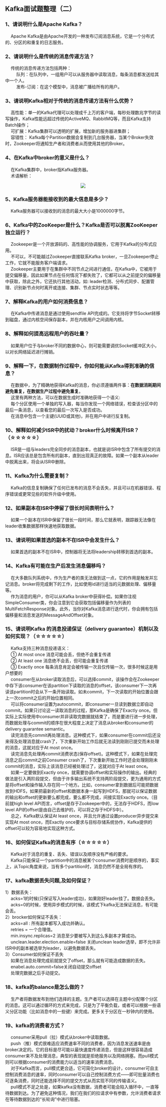 ## Kafka面试题整理（二）  

### 1、请说明什么是Apache Kafka？  
&emsp; Apache Kafka是由Apache开发的一种发布订阅消息系统，它是一个分布式的、分区的和重复的日志服务。  

### 2、请说明什么是传统的消息传递方法？  
&emsp; 传统的消息传递方法包括两种：  
&emsp; &emsp; 队列：在队列中，一组用户可以从服务器中读取消息，每条消息都发送给其中一个人。  
&emsp; &emsp; 发布-订阅：在这个模型中，消息被广播给所有的用户。  

### 3、请说明Kafka相对于传统的消息传递方法有什么优势？  
&emsp; 高性能：单一的Kafka代理可以处理成千上万的客户端，每秒处理数兆字节的读写操作，Kafka性能远超过传统的ActiveMQ、RabbitMQ等，而且Kafka支持Batch操作；   
&emsp; 可扩展：Kafka集群可以透明的扩展，增加新的服务器进集群；  
&emsp; 容错性： Kafka每个Partition数据会复制到几台服务器，当某个Broker失效时，Zookeeper将通知生产者和消费者从而使用其他的Broker。  

### 4、在Kafka中broker的意义是什么？  
&emsp; 在Kafka集群中，broker指Kafka服务器。  
&emsp; 术语解析：  
<p align="center">
<img src="https://github.com/wangzhiwubigdata/God-Of-BigData/blob/master/%E9%9D%A2%E8%AF%95%E7%B3%BB%E5%88%97/pics/Kafka%E9%9D%A2%E8%AF%95%E9%A2%98Pics/Kafka%E4%B8%ADbroker%E7%9A%84%E6%84%8F%E4%B9%89.png"/>  
<p align="center">
</p>
</p>  

### 5、Kafka服务器能接收到的最大信息是多少？  
&emsp; Kafka服务器可以接收到的消息的最大大小是1000000字节。  

### 6、Kafka中的ZooKeeper是什么？Kafka是否可以脱离ZooKeeper独立运行？  
&emsp; Zookeeper是一个开放源码的、高性能的协调服务，它用于Kafka的分布式应用。  
&emsp; 不可以，不可能越过Zookeeper直接联系Kafka broker，一旦Zookeeper停止工作，它就不能服务客户端请求。  
&emsp; Zookeeper主要用于在集群中不同节点之间进行通信，在Kafka中，它被用于提交偏移量，因此如果节点在任何情况下都失败了，它都可以从之前提交的偏移量中获取，除此之外，它还执行其他活动，如: leader检测、分布式同步、配置管理、识别新节点何时离开或连接、集群、节点实时状态等等。  

### 7、解释Kafka的用户如何消费信息？  
&emsp; 在Kafka中传递消息是通过使用sendfile API完成的。它支持将字节Socket转移到磁盘，通过内核空间保存副本，并在内核用户之间调用内核。  

### 8、解释如何提高远程用户的吞吐量？  
&emsp; 如果用户位于与broker不同的数据中心，则可能需要调优Socket缓冲区大小，以对长网络延迟进行摊销。  

### 9、解释一下，在数据制作过程中，你如何能从Kafka得到准确的信息？  
&emsp; 在数据中，为了精确地获得Kafka的消息，你必须遵循两件事：**在数据消耗期间避免重复，在数据生产过程中避免重复**。  
&emsp; 这里有两种方法，可以在数据生成时准确地获得一个语义:   
&emsp; 每个分区使用一个单独的写入器，每当你发现一个网络错误，检查该分区中的最后一条消息，以查看您的最后一次写入是否成功。  
&emsp; 在消息中包含一个主键(UUID或其他)，并在用户中进行反复制。  

### 10、解释如何减少ISR中的扰动？broker什么时候离开ISR？（☆☆☆☆☆）  
&emsp; ISR是一组与leaders完全同步的消息副本，也就是说ISR中包含了所有提交的消息。ISR应该总是包含所有的副本，直到出现真正的故障。如果一个副本从leader中脱离出来，将会从ISR中删除。  

### 11、Kafka为什么需要复制？  
&emsp; Kafka的信息复制确保了任何已发布的消息不会丢失，并且可以在机器错误、程序错误或更常见些的软件升级中使用。  

### 12、如果副本在ISR中停留了很长时间表明什么？  
&emsp; 如果一个副本在ISR中保留了很长一段时间，那么它就表明，跟踪器无法像在leader收集数据那样快速地获取数据。  

### 13、请说明如果首选的副本不在ISR中会发生什么？  
&emsp; 如果首选的副本不在ISR中，控制器将无法将leadership转移到首选的副本。  

### 14、Kafka有可能在生产后发生消息偏移吗？  
&emsp; 在大多数队列系统中，作为生产者的类无法做到这一点，它的作用是触发并忘记消息。broker将完成剩下的工作，比如使用id进行适当的元数据处理、偏移量等。  
&emsp; 作为消息的用户，你可以从Kafka broker中获得补偿。如果你注视SimpleConsumer类，你会注意到它会获取包括偏移量作为列表的MultiFetchResponse对象。此外，当你对Kafka消息进行迭代时，你会拥有包括偏移量和消息发送的MessageAndOffset对象。  

### 15、请说明Kafka 的消息投递保证（delivery guarantee）机制以及如何实现？（☆☆☆☆☆）  
&emsp; Kafka支持三种消息投递语义：  
&emsp; ① At most once 消息可能会丢，但绝不会重复传递  
&emsp; ② At least one 消息绝不会丢，但可能会重复传递  
&emsp; ③ Exactly once 每条消息肯定会被传输一次且仅传输一次，很多时候这是用户想要的  
&emsp; consumer在从broker读取消息后，可以选择commit，该操作会在Zookeeper中存下该consumer在该partition下读取的消息的offset，该consumer下一次再读该partition时会从下一条开始读取。如未commit，下一次读取的开始位置会跟上一次commit之后的开始位置相同。  
&emsp; 可以将consumer设置为autocommit，即consumer一旦读到数据立即自动commit。如果只讨论这一读取消息的过程，那Kafka是确保了Exactly once。但实际上实际使用中consumer并非读取完数据就结束了，而是要进行进一步处理，而数据处理与commit的顺序在很大程度上决定了消息从broker和consumer的delivery guarantee semantic。  
&emsp; 读完消息先commit再处理消息。这种模式下，如果consumer在commit后还没来得及处理消息就crash了，下次重新开始工作后就无法读到刚刚已提交而未处理的消息，这就对应于At most once。  
&emsp; 读完消息先处理再commit消费状态(保存offset)。这种模式下，如果在处理完消息之后commit之前Consumer crash了，下次重新开始工作时还会处理刚刚未commit的消息，实际上该消息已经被处理过了，这就对应于At least once。  
&emsp; 如果一定要做到Exactly once，就需要协调offset和实际操作的输出。经典的做法是引入两阶段提交，但由于许多输出系统不支持两阶段提交，更为通用的方式是将offset和操作输入存在同一个地方。比如，consumer拿到数据后可能把数据放到HDFS，如果把最新的offset和数据本身一起写到HDFS，那就可以保证数据的输出和offset的更新要么都完成，要么都不完成，间接实现Exactly once。（目前就high level API而言，offset是存于Zookeeper中的，无法存于HDFS，而low level API的offset是由自己去维护的，可以将之存于HDFS中）。  
&emsp; 总之，Kafka默认保证At least once，并且允许通过设置producer异步提交来实现At most once，而Exactly once要求与目标存储系统协作，Kafka提供的offset可以较为容易地实现这种方式。  

### 16、如何保证Kafka的消息有序（☆☆☆☆☆）  
&emsp; Kafka对于消息的重复、丢失、错误以及顺序没有严格的要求。  
&emsp; Kafka只能保证一个partition中的消息被某个consumer消费时是顺序的，事实上，从Topic角度来说，当有多个partition时，消息仍然不是全局有序的。  

### 17、kafka数据丢失问题,及如何保证？  
1）数据丢失：  
&emsp; acks=1的时候(只保证写入leader成功)，如果刚好leader挂了。数据会丢失。  
&emsp; acks=0的时候，使用异步模式的时候，该模式下kafka无法保证消息，有可能会丢。  
2）brocker如何保证不丢失：  
&emsp; acks=all : 所有副本都写入成功并确认。  
&emsp; retries = 一个合理值。  
&emsp; min.insync.replicas=2  消息至少要被写入到这么多副本才算成功。  
&emsp; unclean.leader.election.enable=false 关闭unclean leader选举，即不允许非ISR中的副本被选举为leader，以避免数据丢失。  
3）Consumer如何保证不丢失  
&emsp; 如果在消息处理完成前就提交了offset，那么就有可能造成数据的丢失。  
&emsp; enabel.auto.commit=false关闭自动提交offset  
&emsp; 处理完数据之后手动提交。  

### 18、kafka的balance是怎么做的？  
&emsp; 生产者将数据发布到他们选择的主题。生产者可以选择在主题中分配哪个分区的消息。这可以通过循环的方式来完成，只是为了平衡负载，或者可以根据一些语义分区功能（比如消息中的一些键）来完成。更多关于分区在一秒钟内的使用。  

### 19、kafka的消费者方式？  
&emsp; consumer采用pull（拉）模式从broker中读取数据。  
&emsp; push（推）模式很难适应消费速率不同的消费者，因为消息发送速率是由broker决定的。它的目标是尽可能以最快速度传递消息，但是这样很容易造成consumer来不及处理消息，典型的表现就是拒绝服务以及网络拥塞。而pull模式则可以根据consumer的消费能力以适当的速率消费消息。  
&emsp; 对于Kafka而言，pull模式更合适，它可简化broker的设计，consumer可自主控制消费消息的速率，同时consumer可以自己控制消费方式——即可批量消费也可逐条消费，同时还能选择不同的提交方式从而实现不同的传输语义。  
&emsp; pull模式不足之处是，如果kafka没有数据，消费者可能会陷入循环中，一直等待数据到达。为了避免这种情况，我们在我们的拉请求中有参数，允许消费者请求在等待数据到达的“长轮询”中进行阻塞。  













